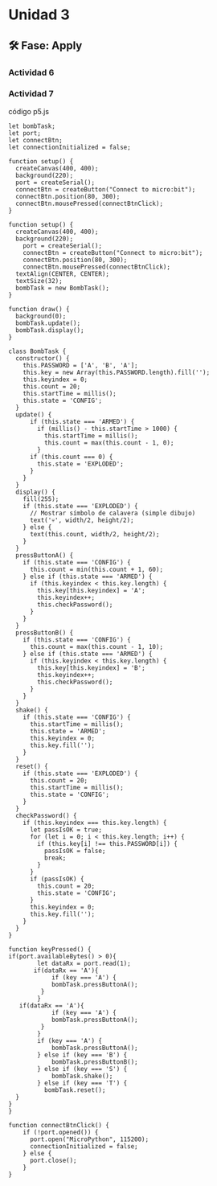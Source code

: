 # Unidad 3


## 🛠 Fase: Apply

### Actividad 6

### Actividad 7

código p5.js

    let bombTask;
    let port;
    let connectBtn;
    let connectionInitialized = false;
     
    function setup() {
      createCanvas(400, 400);
      background(220);
      port = createSerial();
      connectBtn = createButton("Connect to micro:bit");
      connectBtn.position(80, 300);
      connectBtn.mousePressed(connectBtnClick);
    }
     
    function setup() {
      createCanvas(400, 400);
      background(220);
        port = createSerial();
        connectBtn = createButton("Connect to micro:bit");
        connectBtn.position(80, 300);
        connectBtn.mousePressed(connectBtnClick);
      textAlign(CENTER, CENTER);
      textSize(32);
      bombTask = new BombTask();
    }
     
    function draw() {
      background(0);
      bombTask.update();
      bombTask.display();
    }
     
    class BombTask {
      constructor() {
        this.PASSWORD = ['A', 'B', 'A'];
        this.key = new Array(this.PASSWORD.length).fill('');
        this.keyindex = 0;
        this.count = 20;
        this.startTime = millis();
        this.state = 'CONFIG';
      }
      update() {
          if (this.state === 'ARMED') {
            if (millis() - this.startTime > 1000) {
              this.startTime = millis();
              this.count = max(this.count - 1, 0);
            }
          if (this.count === 0) {
            this.state = 'EXPLODED';
          }
        }
      }
      display() {
        fill(255);
        if (this.state === 'EXPLODED') {
          // Mostrar símbolo de calavera (simple dibujo)
          text('💀', width/2, height/2);
        } else {
          text(this.count, width/2, height/2);
        }
      }
      pressButtonA() {
        if (this.state === 'CONFIG') {
          this.count = min(this.count + 1, 60);
        } else if (this.state === 'ARMED') {
          if (this.keyindex < this.key.length) {
            this.key[this.keyindex] = 'A';
            this.keyindex++;
            this.checkPassword();
          }
        }
      }
      pressButtonB() {
        if (this.state === 'CONFIG') {
          this.count = max(this.count - 1, 10);
        } else if (this.state === 'ARMED') {
          if (this.keyindex < this.key.length) {
            this.key[this.keyindex] = 'B';
            this.keyindex++;
            this.checkPassword();
          }
        }
      }
      shake() {
        if (this.state === 'CONFIG') {
          this.startTime = millis();
          this.state = 'ARMED';
          this.keyindex = 0;
          this.key.fill('');
        }
      }
      reset() {
        if (this.state === 'EXPLODED') {
          this.count = 20;
          this.startTime = millis();
          this.state = 'CONFIG';
        }
      }
      checkPassword() {
        if (this.keyindex === this.key.length) {
          let passIsOK = true;
          for (let i = 0; i < this.key.length; i++) {
            if (this.key[i] !== this.PASSWORD[i]) {
              passIsOK = false;
              break;
            }
          }
          if (passIsOK) {
            this.count = 20;
            this.state = 'CONFIG';
          }
          this.keyindex = 0;
          this.key.fill('');
        }
      }
    }
     
    function keyPressed() {
    if(port.availableBytes() > 0){
            let dataRx = port.read(1); 
           if(dataRx == 'A'){
                if (key === 'A') {
                bombTask.pressButtonA();
             } 
            }
       if(dataRx == 'A'){
                if (key === 'A') {
                bombTask.pressButtonA();
             } 
            }
            if (key === 'A') {
                bombTask.pressButtonA();
            } else if (key === 'B') {
                bombTask.pressButtonB();
            } else if (key === 'S') {
                bombTask.shake();
            } else if (key === 'T') {
              bombTask.reset();
      }
    }
    }
     
    function connectBtnClick() {
        if (!port.opened()) {
          port.open("MicroPython", 115200);
          connectionInitialized = false;
        } else {
          port.close();
        }
    }

